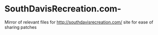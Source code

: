 # SouthDavisRecreation.com-

Mirror of relevant files for http://southdavisrecreation.com/ site for ease of sharing patches
